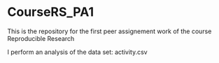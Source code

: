 CourseRS_PA1
============

This is the repository for the first peer assignement work of the course Reproducible Research

I perform an analysis of the data set: activity.csv

